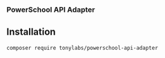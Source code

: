 ### PowerSchool API Adapter

## Installation

```bash
composer require tonylabs/powerschool-api-adapter
```